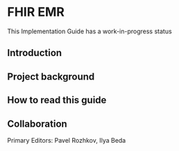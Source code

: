 # FHIR EMR

This Implementation Guide has a work-in-progress status

## Introduction

## Project background

## How to read this guide

## Collaboration

Primary Editors: Pavel Rozhkov, Ilya Beda
